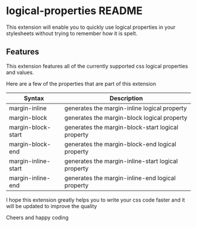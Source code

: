 # logical-properties README

This extension will enable you to quickly use logical properties in your stylesheets without trying to remember how it is spelt.

## Features

This extension features all of the currently supported css logical properties and values.

Here are a few of the properties that are part of this extension




| Syntax      | Description |
| ----------- | ----------- |
| margin-inline | generates the margin-inline logical property |
| margin-block | generates the margin-block logical property   |
| margin-block-start | generates the margin-block-start logical property  |
| margin-block-end | generates the margin-block-end logical property      |
| margin-inline-start | generates the margin-inline-start logical property|
| margin-inline-end | generates the margin-inline-end logical property    |




I hope this extension greatly helps you to write your css code faster and it will be updated to improve the quality

Cheers and happy coding

